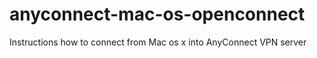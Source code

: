 # anyconnect-mac-os-openconnect
Instructions how to connect from Mac os x into AnyConnect VPN server
